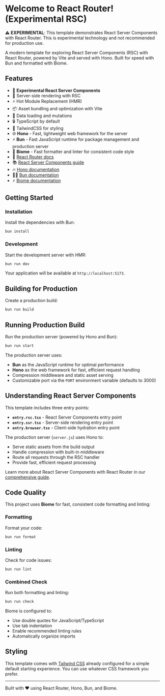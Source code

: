 # Welcome to React Router! (Experimental RSC)

⚠️ **EXPERIMENTAL**: This template demonstrates React Server Components with React Router. This is experimental technology and not recommended for production use.

A modern template for exploring React Server Components (RSC) with React Router, powered by Vite and served with Hono. Built for speed with Bun and formatted with Biome.

## Features

- 🧪 **Experimental React Server Components**
- 🚀 Server-side rendering with RSC
- ⚡️ Hot Module Replacement (HMR)
- 📦 Asset bundling and optimization with Vite
- 🔄 Data loading and mutations
- 🔒 TypeScript by default
- 🎉 TailwindCSS for styling
- 🌐 **Hono** - Fast, lightweight web framework for the server
- ⚡ **Bun** - Fast JavaScript runtime for package management and production server
- 🧹 **Biome** - Fast formatter and linter for consistent code style
- 📖 [React Router docs](https://reactrouter.com/)
- 📚 [React Server Components guide](https://reactrouter.com/how-to/react-server-components)
- 🔥 [Hono documentation](https://hono.dev/)
- 🏃‍♂️ [Bun documentation](https://bun.sh/)
- ⚡ [Biome documentation](https://biomejs.dev/)

## Getting Started

### Installation

Install the dependencies with Bun:

```bash
bun install
```

### Development

Start the development server with HMR:

```bash
bun run dev
```

Your application will be available at `http://localhost:5173`.

## Building for Production

Create a production build:

```bash
bun run build
```

## Running Production Build

Run the production server (powered by Hono and Bun):

```bash
bun run start
```

The production server uses:

- **Bun** as the JavaScript runtime for optimal performance
- **Hono** as the web framework for fast, efficient request handling
- Compression middleware and static asset serving
- Customizable port via the `PORT` environment variable (defaults to 3000)

## Understanding React Server Components

This template includes three entry points:

- **`entry.rsc.tsx`** - React Server Components entry point
- **`entry.ssr.tsx`** - Server-side rendering entry point
- **`entry.browser.tsx`** - Client-side hydration entry point

The production server (`server.js`) uses Hono to:

- Serve static assets from the build output
- Handle compression with built-in middleware
- Route all requests through the RSC handler
- Provide fast, efficient request processing

Learn more about React Server Components with React Router in our [comprehensive guide](https://reactrouter.com/how-to/react-server-components).

## Code Quality

This project uses **Biome** for fast, consistent code formatting and linting:

### Formatting

Format your code:

```bash
bun run format
```

### Linting

Check for code issues:

```bash
bun run lint
```

### Combined Check

Run both formatting and linting:

```bash
bun run check
```

Biome is configured to:

- Use double quotes for JavaScript/TypeScript
- Use tab indentation
- Enable recommended linting rules
- Automatically organize imports

## Styling

This template comes with [Tailwind CSS](https://tailwindcss.com/) already configured for a simple default starting experience. You can use whatever CSS framework you prefer.

---

Built with ❤️ using React Router, Hono, Bun, and Biome.
